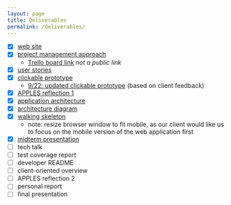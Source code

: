 ```yaml
---
layout: page
title: Deliverables
permalink: /deliverables/
---
```

- [x] [web site](https://jackowfish.github.io/big-words-site/)
- [x] [project management approach](https://jackowfish.github.io/big-words-site/2021/08/30/Project-Management-Approach.html)
    - [Trello board link](https://trello.com/b/44ptFkKT/kanban-board) *not a public link*
- [x] [user stories](https://jackowfish.github.io/big-words-site/2021/09/12/User-Stories.html)
- [x] [clickable prototype](https://www.figma.com/proto/8GEqDiy5R15fPxtbBRH6uY/Mobile-Clickable-Prototype?node-id=27%3A1132&scaling=min-zoom&page-id=0%3A1&starting-point-node-id=27%3A1132) 
   - [9/22: updated clickable prototype](https://www.figma.com/proto/nN1gq71nBpwzmpAneMNd2s/Prototype-v3?node-id=5%3A4225&scaling=min-zoom&page-id=0%3A1&starting-point-node-id=5%3A4225) (based on client feedback)
- [x] [APPLES reflection 1](https://jackowfish.github.io/big-words-site/2021/09/26/Apples-Reflection-1.html)
- [x] [application architecture](https://jackowfish.github.io/big-words-site/2021/10/03/Application-Architecture.html)
- [x] [architecture diagram](https://drive.google.com/file/d/1xZ34oV8ZcmgT-18Jw9oZuGVB4lBdZqQu/view?usp=sharing)
- [x] [walking skeleton](https://bigwords-202f6.web.app/#/) 
    - note: resize browser window to fit mobile, as our client would like us to focus on the mobile version of the web application first
- [x] [midterm presentation](https://docs.google.com/presentation/d/1o_ja1tCzVH9lEVo4OPFYnf-Rdz9RUhAi3x0N0QerEys/edit?usp=sharing)
- [ ] tech talk
- [ ] test coverage report
- [ ] developer README
- [ ] client-oriented overview
- [ ] APPLES reflection 2
- [ ] personal report
- [ ] final presentation
